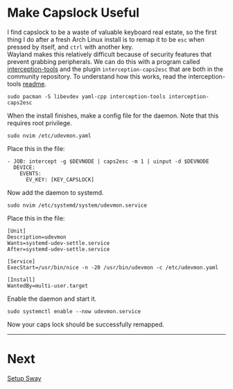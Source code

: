 # Make Capslock Useful
I find capslock to be a waste of valuable keyboard real estate, 
so the first thing I do after a fresh Arch Linux install is to remap it to be ```esc```
when pressed by itself, and ```ctrl``` with another key.  
Wayland makes this relatively difficult because of security features that prevent grabbing peripherals.
We can do this with a program called [interception-tools](https://gitlab.com/interception/linux/tools)
and the plugin ```interception-caps2esc``` that are both in the community repository.
To understand how this works, read the interception-tools [readme](https://gitlab.com/interception/linux/tools).
```
sudo pacman -S libevdev yaml-cpp interception-tools interception-caps2esc
```

When the install finishes, make a config file for the daemon.  Note that this requires root privilege.
```
sudo nvim /etc/udevmon.yaml
```
Place this in the file:
```
- JOB: intercept -g $DEVNODE | caps2esc -m 1 | uinput -d $DEVNODE
  DEVICE:
    EVENTS:
      EV_KEY: [KEY_CAPSLOCK]
```
Now add the daemon to systemd.
```
sudo nvim /etc/systemd/system/udevmon.service
```
Place this in the file:
```
[Unit]
Description=udevmon
Wants=systemd-udev-settle.service
After=systemd-udev-settle.service

[Service]
ExecStart=/usr/bin/nice -n -20 /usr/bin/udevmon -c /etc/udevmon.yaml

[Install]
WantedBy=multi-user.target
```
Enable the daemon and start it.
```
sudo systemctl enable --now udevmon.service
```
Now your caps lock should be successfully remapped.

---
# Next
[Setup Sway](setup_sway.md)
